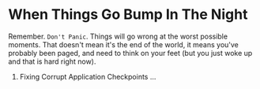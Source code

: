 # When Things Go Bump In The Night
Remember. `Don't Panic`. Things will go wrong at the worst possible moments. That doesn't mean it's the end of the world, it means you've probably been paged, and need to think on your feet (but you just woke up and that is hard right now).

1. Fixing Corrupt Application Checkpoints
...